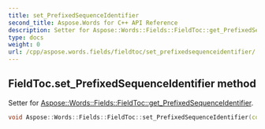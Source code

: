 ```yaml
---
title: set_PrefixedSequenceIdentifier
second_title: Aspose.Words for C++ API Reference
description: Setter for Aspose::Words::Fields::FieldToc::get_PrefixedSequenceIdentifier. 
type: docs
weight: 0
url: /cpp/aspose.words.fields/fieldtoc/set_prefixedsequenceidentifier/
---
```

## FieldToc.set_PrefixedSequenceIdentifier method


Setter for [Aspose::Words::Fields::FieldToc::get_PrefixedSequenceIdentifier](../get_prefixedsequenceidentifier/).

```cpp
void Aspose::Words::Fields::FieldToc::set_PrefixedSequenceIdentifier(const System::String &value)
```


